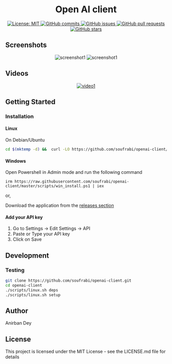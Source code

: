 <h1 align="center"> Open AI client </h1>

<p align="center">
  <a href="https://opensource.org/licenses/MIT">
    <img alt="License: MIT" src="https://img.shields.io/badge/License-MIT-blue.svg">
  </a>

  <a href="https://github.com/soufrabi/openai-client/commits/master">
    <img alt="GitHub commits" src="https://img.shields.io/github/commit-activity/y/soufrabi/openai-client?color=red&label=commits">
  </a>

  <a href="https://github.com/soufrabi/openai-client/issues">
    <img alt="GitHub issues" src="https://img.shields.io/github/issues/soufrabi/openai-client?color=important">
  </a>
  <a href="https://github.com/soufrabi/openai-client/pulls">
    <img alt="GitHub pull requests" src="https://img.shields.io/github/issues-pr/soufrabi/openai-client?color=blueviolet">
  </a>

  <a href="https://github.com/soufrabi/openai-client/stargazers">
    <img alt="GitHub stars" src="https://img.shields.io/github/stars/soufrabi/openai-client?style=social">
  </a>

</p>

## Screenshots
<div align="center" style=""> 

  <img alt="screenshot1" style="max-width:40vw;" src="https://soufrabi.github.io/assets/openai-client/screenshots/screenshot1.png">
  <img alt="screenshot1" style="max-width:40vw;" src="https://soufrabi.github.io/assets/openai-client/screenshots/screenshot2.png">

</div>

## Videos
<div align="center" style="">

  [![video1](https://soufrabi.github.io/assets/openai-client/videos/video1.gif)](https://soufrabi.github.io/assets/openai-client/videos/video1.mp4)

</div>

## Getting Started

### Installation

#### Linux

On Debian/Ubuntu
```sh
cd $(mktemp -d) &&  curl -LO https://github.com/soufrabi/openai-client/releases/download/stable/openai-client.deb  && sudo apt install ./openai-client.deb
```

#### Windows

Open Powershell in Admin mode and run the following command
```
irm https://raw.githubusercontent.com/soufrabi/openai-client/master/scripts/win_install.ps1 | iex
```

or, 

Download the application from the
<a href="https://github.com/soufrabi/openai-client/releases/">releases section</a>

#### Add your API key

1. Go to Settings -> Edit Settings -> API
2. Paste or Type your API key 
3. Click on Save

## Development

### Testing

```sh
git clone https://github.com/soufrabi/openai-client.git
cd openai-client
./scripts/linux.sh deps
./scripts/linux.sh setup
```


## Author

<a href = "https://anirbandey.net" style="text-decoration: none; color: inherit;">Anirban Dey</a>

## License

This project is licensed under the MIT License - see the LICENSE.md file for details





